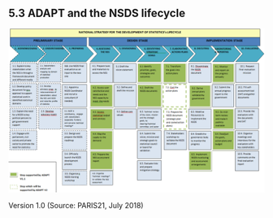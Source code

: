 ## 5.3 ADAPT and the NSDS lifecycle <!-- {docsify-ignore} -->

<img src="ADAPTmedia\media\image134.png" class="figures" />

Version 1.0 (Source: PARIS21, July 2018)

